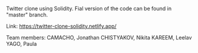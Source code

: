 Twitter clone using Solidity.
Fial version of the code can be found in "master" branch.

Link: https://twitter-clone-solidity.netlify.app/

Team members:
  CAMACHO, Jonathan
  CHISTYAKOV, Nikita 
  KAREEM, Leelav
  YAGO, Paula
  
